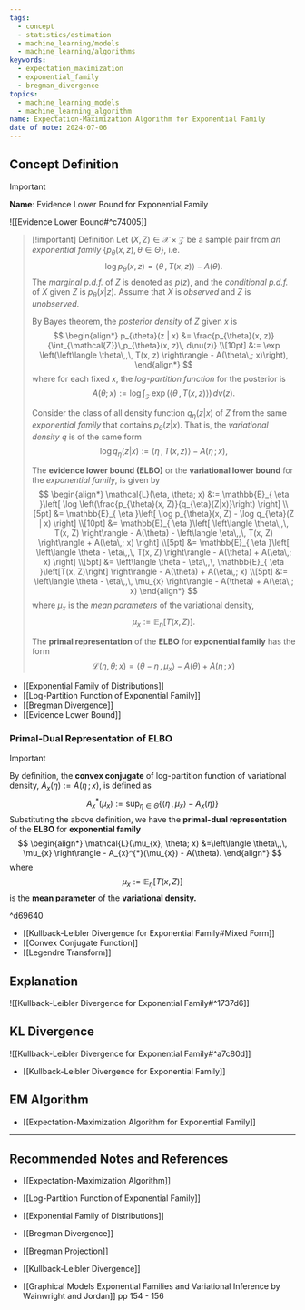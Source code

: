 ```yaml
---
tags:
  - concept
  - statistics/estimation
  - machine_learning/models
  - machine_learning/algorithms
keywords:
  - expectation_maximization
  - exponential_family
  - bregman_divergence
topics:
  - machine_learning_models
  - machine_learning_algorithm
name: Expectation-Maximization Algorithm for Exponential Family
date of note: 2024-07-06
---
```


## Concept Definition

>[!important]
>**Name**: Evidence Lower Bound for Exponential Family

![[Evidence Lower Bound#^c74005]]


>[!important] Definition
>Let $(X, Z) \in \mathcal{X} \times \mathcal{Z}$ be a sample pair from *an exponential family* $\{p_{\theta}(x, z), \theta\in \Theta\}$, i.e.
>$$\log p_{\theta}(x, z)   = \left\langle  \theta\,,\, T(x, z) \right\rangle - A(\theta).$$ The *marginal p.d.f.* of $Z$ is denoted as $p(z)$, and the *conditional p.d.f.* of $X$ given $Z$ is $p_{\theta}(x|z)$. Assume that $X$ is *observed* and $Z$ is *unobserved*.
>
>By Bayes theorem, the *posterior density* of $Z$ given $x$ is 
>$$
>\begin{align*}
> p_{\theta}(z | x) &=  \frac{p_{\theta}(x, z)}{\int_{\mathcal{Z}}\,p_{\theta}(x, z)\, d\nu(z)} \\[10pt]
> &:= \exp \left(\left\langle  \theta\,,\, T(x, z) \right\rangle - A(\theta\,; x)\right),
>\end{align*}
>$$
>where for each fixed $x$, the *log-partition function* for the posterior is $$A(\theta; x) := \log \int_{\mathcal{Z}}\,\exp \left(\left\langle  \theta\,,\, T(x, z) \right\rangle\right)\, d\nu(z).$$
>
>Consider the class of all density function $q_{\eta}(z | x)$ of $Z$ from the same *exponential family* that contains $p_{\theta}(z | x)$. That is, the *variational density* $q$ is of the same form
>$$
>\log q_{\eta}(z|x) := \left\langle  \eta\,,\, T(x, z) \right\rangle - A(\eta\,; x),
>$$
>
>The **evidence lower bound (ELBO)** or the **variational lower bound** for the *exponential family*, is given by
>$$
>\begin{align*}
>\mathcal{L}(\eta, \theta; x) &:= \mathbb{E}_{ \eta }\left[ \log \left(\frac{p_{\theta}(x, Z)}{q_{\eta}(Z|x)}\right) \right] \\[5pt]
>&=  \mathbb{E}_{ \eta }\left[ \log p_{\theta}(x, Z) - \log q_{\eta}(Z | x) \right] \\[10pt]
>&=   \mathbb{E}_{ \eta }\left[ \left\langle  \theta\,,\, T(x, Z) \right\rangle - A(\theta) -  \left\langle  \eta\,,\, T(x, Z) \right\rangle + A(\eta\,; x) \right] \\[5pt]
>&= \mathbb{E}_{ \eta }\left[ \left\langle  \theta - \eta\,,\, T(x, Z) \right\rangle - A(\theta) + A(\eta\,; x) \right] \\[5pt]
>&= \left\langle  \theta - \eta\,,\, \mathbb{E}_{ \eta }\left[T(x, Z)\right]  \right\rangle - A(\theta) + A(\eta\,; x) \\[5pt]
>&:= \left\langle  \theta - \eta\,,\, \mu_{x} \right\rangle - A(\theta) + A(\eta\,; x)
\end{align*}
>$$
>where $\mu_{x}$ is the *mean parameters* of the variational density,  $$\mu_{x} := \mathbb{E}_{ \eta }\left[T(x, Z)\right] .$$
>
>The **primal representation** of the **ELBO** for **exponential family** has the form
>$$
>\mathcal{L}(\eta, \theta; x) = \left\langle  \theta - \eta\,,\, \mu_{x} \right\rangle - A(\theta) + A(\eta\,; x)
>$$


- [[Exponential Family of Distributions]]
- [[Log-Partition Function of Exponential Family]]
- [[Bregman Divergence]]
- [[Evidence Lower Bound]]

### Primal-Dual Representation of ELBO

>[!important]
>By definition, the **convex conjugate** of log-partition function of variational density, $A_{x}(\eta) := A(\eta\,;x)$, is defined as
>$$
> A_{x}^{*}(\mu_{x}) := \sup_{\eta \in \Theta}\left\{ \left\langle  \eta\,,\,\mu_{x} \right\rangle - A_{x}(\eta) \right\} 
>$$
>Substituting the above definition, we have the **primal-dual representation** of the **ELBO** for **exponential family** 
>$$
>\begin{align*}
>\mathcal{L}(\mu_{x}, \theta; x) &=\left\langle  \theta\,,\, \mu_{x} \right\rangle - A_{x}^{*}(\mu_{x})  - A(\theta). 
>\end{align*}
>$$
>where $$\mu_{x} := \mathbb{E}_{ \eta }\left[T(x, Z)\right]$$ is the **mean parameter** of the **variational density.**

^d69640

- [[Kullback-Leibler Divergence for Exponential Family#Mixed Form]]
- [[Convex Conjugate Function]]
- [[Legendre Transform]]


## Explanation

![[Kullback-Leibler Divergence for Exponential Family#^1737d6]]




## KL Divergence

![[Kullback-Leibler Divergence for Exponential Family#^a7c80d]]

- [[Kullback-Leibler Divergence for Exponential Family]]


## EM Algorithm

- [[Expectation-Maximization Algorithm for Exponential Family]]




-----------
##  Recommended Notes and References


- [[Expectation-Maximization Algorithm]]
- [[Log-Partition Function of Exponential Family]]
- [[Exponential Family of Distributions]]


- [[Bregman Divergence]]
- [[Bregman Projection]]
- [[Kullback-Leibler Divergence]]

- [[Graphical Models Exponential Families and Variational Inference by Wainwright and Jordan]] pp 154 - 156
